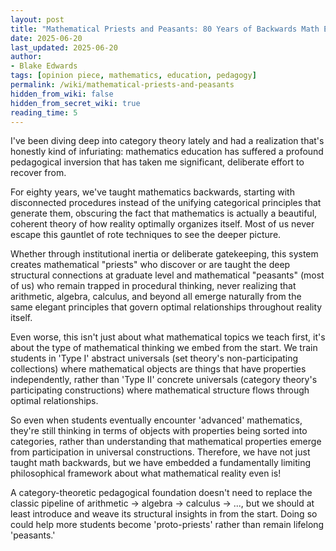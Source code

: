 ```yaml
---
layout: post
title: "Mathematical Priests and Peasants: 80 Years of Backwards Math Education"
date: 2025-06-20
last_updated: 2025-06-20
author:
- Blake Edwards
tags: [opinion piece, mathematics, education, pedagogy]
permalink: /wiki/mathematical-priests-and-peasants
hidden_from_wiki: false
hidden_from_secret_wiki: true
reading_time: 5
---
```


I've been diving deep into category theory lately and had a realization that's honestly kind of infuriating: mathematics education has suffered a profound pedagogical inversion that has taken me significant, deliberate effort to recover from.

For eighty years, we've taught mathematics backwards, starting with disconnected procedures instead of the unifying categorical principles that generate them, obscuring the fact that mathematics is actually a beautiful, coherent theory of how reality optimally organizes itself. Most of us never escape this gauntlet of rote techniques to see the deeper picture.

Whether through institutional inertia or deliberate gatekeeping, this system creates mathematical "priests" who discover or are taught the deep structural connections at graduate level and mathematical "peasants" (most of us) who remain trapped in procedural thinking, never realizing that arithmetic, algebra, calculus, and beyond all emerge naturally from the same elegant principles that govern optimal relationships throughout reality itself.

Even worse, this isn't just about what mathematical topics we teach first, it's about the type of mathematical thinking we embed from the start. We train students in 'Type I' abstract universals (set theory's non-participating collections) where mathematical objects are things that have properties independently, rather than 'Type II' concrete universals (category theory's participating constructions) where mathematical structure flows through optimal relationships.

So even when students eventually encounter 'advanced' mathematics, they're still thinking in terms of objects with properties being sorted into categories, rather than understanding that mathematical properties emerge from participation in universal constructions. Therefore, we have not just taught math backwards, but we have embedded a fundamentally limiting philosophical framework about what mathematical reality even is!

A category-theoretic pedagogical foundation doesn't need to replace the classic pipeline of arithmetic -> algebra -> calculus -> ..., but we should at least introduce and weave its structural insights in from the start. Doing so could help more students become 'proto-priests' rather than remain lifelong 'peasants.'
